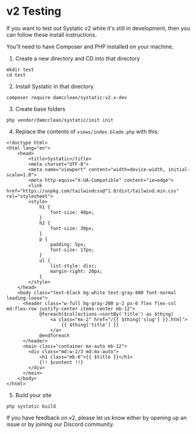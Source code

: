 # v2 Testing

If you want to test out Systatic v2 while it's still in development, then you can follow these install instructions.

You'll need to have Composer and PHP installed on your machine.

1. Create a new directory and CD into that directory

```
mkdir test
cd test
```

2. Install Systatic in that directory

```
composer require damcclean/systatic:v2.x-dev
```

3. Create base folders

```
php vendor/damcclean/systatic/init init
```

4. Replace the contents of `views/index.blade.php` with this:

```
<!doctype html>
<html lang="en">
	<head>
		<title>Systatic</title>
		<meta charset="UTF-8">
	  	<meta name="viewport" content="width=device-width, initial-scale=1.0">
	  	<meta http-equiv="X-UA-Compatible" content="ie=edge">
		<link href="https://unpkg.com/tailwindcss@^1.0/dist/tailwind.min.css" rel="stylesheet">
		<style>
			h1 {
				font-size: 40px;
			}
			h2 {
				font-size: 30px;
			}
			p {
				padding: 5px;
				font-size: 17px;
			}
			ul {
				list-style: disc;
				margin-right: 20px;
			}
		</style>
	</head>
	<body class="text-black bg-white text-gray-800 font-normal leading-loose">
	  <header class="w-full bg-gray-200 p-2 px-6 flex flex-col md:flex-row justify-center items-center mb-12">
		  	@foreach($collections->sortBy('title') as $thing)
		  		<a class="mx-2" href="/{{ $thing['slug'] }}.html">
		  			{{ $thing['title'] }}
		  		</a>
		  	@endforeach
	  </header>
	  <main class="container mx-auto mb-12">
	  	<div class="md:w-2/3 md:mx-auto">
	  		<h1 class="mb-6">{{ $title }}</h1>
            {!! $content !!}
	  	</div>
	  </main>
	</body>
</html>
```

5. Build your site

```
php systatic build
```

If you have feedback on v2, please let us know either by opening up an issue or by joining our Discord community.